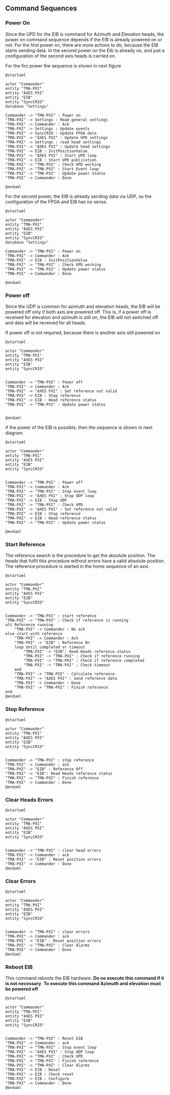 ## Command Sequences

### Power On

Since the UPD for the EIB is command for Azimuth and Elevation heads, the power on command sequence depends if the EIB is already powered on or not. For the first power on, there are more actions to do, because the EIB starts sending data. In the second power on the EIb is already on, and just a configuration of the second axis heads is carried on. 

For the firs power the sequence is shown in next figure

```plantuml
@startuml

actor "Commander"
entity "TMA-PXI"
entity "AXES PXI"
entity "EIB"
entity "SyncCRIO"
database "Settings"

Commander -> "TMA-PXI" : Power on
"TMA-PXI" -> Settings : Read general settings
"TMA-PXI" -> Commander : Ack
"TMA-PXI" -> Settings : Update events
"TMA-PXI" -> SyncCRIO : Update FPGA data
"TMA-PXI" -> "AXES PXI" : Update UPD settings
"TMA-PXI" -> Settings : read head settings
"TMA-PXI" -> "AXES PXI" : Update head settings
"TMA-PXI" -> EIB : InitPositionValue
"TMA-PXI" -> "AXES PXI" : Start UPD loop
"TMA-PXI" -> EIB : Start UPD publication
"TMA-PXI" -> "TMA-PXI" : Check UPD working
"TMA-PXI" -> "TMA-PXI" : Start Event loop
"TMA-PXI" -> "TMA-PXI" : Update power status
"TMA-PXI" -> Commander : Done

@enduml
```

For the second power, the EIB is already sending data via UDP, so the configuration of the FPGA and EIB has no sense.

```plantuml
@startuml

actor "Commander"
entity "TMA-PXI"
entity "AXES PXI"
entity "EIB"
entity "SyncCRIO"
database "Settings"

Commander -> "TMA-PXI" : Power on
"TMA-PXI" -> Commander : Ack
"TMA-PXI" -> EIB : InitPositionValue
"TMA-PXI" -> "TMA-PXI" : Check UPD working
"TMA-PXI" -> "TMA-PXI" : Update power status
"TMA-PXI" -> Commander : Done

@enduml
```

### Power off

Since the UDP is common for azimuth and elevation heads, the EIB will be powered off only if both axis are powered off. This is, if a power off is received for elevation and azimuth is still on, the EIB will not switched off and data will be received for all heads.

If power off is not required, because there is another axis still powered on

```plantuml
@startuml

actor "Commander"
entity "TMA-PXI"
entity "AXES PXI"
entity "EIB"
entity "SyncCRIO"


Commander -> "TMA-PXI" : Power off
"TMA-PXI" -> Commander : Ack
"TMA-PXI" -> "AXES PXI" : Set reference not valid
"TMA-PXI" -> EIB : Stop reference
"TMA-PXI" -> EIB : Head reference status
"TMA-PXI" -> "TMA-PXI" : Update power status


@enduml
```
If the power of the EIB is possible, then the sequence is shown in next diagram.

```plantuml
@startuml

actor "Commander"
entity "TMA-PXI"
entity "AXES PXI"
entity "EIB"
entity "SyncCRIO"


Commander -> "TMA-PXI" : Power off
"TMA-PXI" -> Commander : Ack
"TMA-PXI" -> "TMA-PXI" : Stop event loop
"TMA-PXI" -> "AXES PXI" : Stop UDP loop
"TMA-PXI" -> EIB : Stop UDP
"TMA-PXI" -> "TMA-PXI" : Check UPD
"TMA-PXI" -> "AXES PXI" : Set reference not valid
"TMA-PXI" -> EIB : Stop reference
"TMA-PXI" -> EIB : Head reference status
"TMA-PXI" -> "TMA-PXI" : Update power status

@enduml
```

### Start Reference

The reference search is the procedure to get the absolute position. The heads that fulfil this procedure without errors have a valid absolute position. The reference procedure is started in the home sequence of an axis.

```plantuml
@startuml

actor "Commander"
entity "TMA-PXI"
entity "AXES PXI"
entity "EIB"
entity "SyncCRIO"


Commander -> "TMA-PXI" : start reference
"TMA-PXI" -> "TMA-PXI" : Check if reference is running
alt Reference running
    "TMA-PXI" -> Commander : No ack
else start with reference
    "TMA-PXI" -> Commander : Ack
    "TMA-PXI" -> "EIB" : Reference On
    loop Until completed or timeout
        "TMA-PXI" -> "EIB": Read Heads reference status
        "TMA-PXI" -> "TMA-PXI" : Check if reference running
        "TMA-PXI" -> "TMA-PXI" : Check if reference completed
        "TMA-PXI" -> "TMA-PXI" : Check timeout
    end
    "TMA-PXI" -> "TMA-PXI" : Calculate reference
    "TMA-PXI" -> "AXES PXI" : Send reference data
    "TMA-PXI" -> Commander : Done
    "TMA-PXI" -> "TMA-PXI" : Finish reference
end 
@enduml
```

### Stop Reference

```plantuml
@startuml

actor "Commander"
entity "TMA-PXI"
entity "AXES PXI"
entity "EIB"
entity "SyncCRIO"


Commander -> "TMA-PXI" : stop reference
"TMA-PXI" -> Commander : ack
"TMA-PXI" -> "EIB" : Reference Off 
"TMA-PXI" -> "EIB": Read Heads reference status
"TMA-PXI" -> "TMA-PXI" : Finish reference
"TMA-PXI" -> Commander : Done
@enduml
```

### Clear Heads Errors

```plantuml
@startuml

actor "Commander"
entity "TMA-PXI"
entity "AXES PXI"
entity "EIB"
entity "SyncCRIO"


Commander -> "TMA-PXI" : clear head errors
"TMA-PXI" -> Commander : ack
"TMA-PXI" -> "EIB" : Reset position errors 
"TMA-PXI" -> Commander : Done
@enduml
```

### Clear Errors

```plantuml
@startuml

actor "Commander"
entity "TMA-PXI"
entity "AXES PXI"
entity "EIB"
entity "SyncCRIO"


Commander -> "TMA-PXI" : clear errors
"TMA-PXI" -> Commander : ack
"TMA-PXI" -> "EIB" : Reset position errors 
"TMA-PXI" -> "TMA-PXI" : Clear Alarms
"TMA-PXI" -> Commander : Done
@enduml
```

### Reboot EIB

This command reboots the EIB hardware. **Do no execute this command if it is not necessary**. **To execute this command Azimuth and elevation must be powered off**

```plantuml
@startuml

actor "Commander"
entity "TMA-PXI"
entity "AXES PXI"
entity "EIB"
entity "SyncCRIO"


Commander -> "TMA-PXI" : Reset EIB
"TMA-PXI" -> Commander : ack
"TMA-PXI" -> "TMA-PXI" : Stop event loop
"TMA-PXI" -> "AXES PXI" : Stop UDP loop
"TMA-PXI" -> "TMA-PXI" : Check UPD
"TMA-PXI" -> "TMA-PXI" : Finish reference
"TMA-PXI" -> "TMA-PXI" : Clear Alarms
"TMA-PXI" -> EIB : Reset
"TMA-PXI" -> EIB : Check reset
"TMA-PXI" -> EIB : Configure
"TMA-PXI" -> Commander : Done
@enduml
```